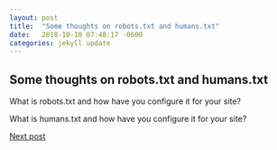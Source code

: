```yaml
---
layout: post
title:  "Some thoughts on robots.txt and humans.txt"
date:   2018-10-10 07:48:17 -0600
categories: jekyll update
---
```


<h2>Some thoughts on robots.txt and humans.txt</h2>
What is robots.txt and how have you configure it for your site?

What is humans.txt and how have you configure it for your site?

<a href="http://localhost:4000/jekyll/update/2018/11/15/ssg.html" class="next">Next post</a>
